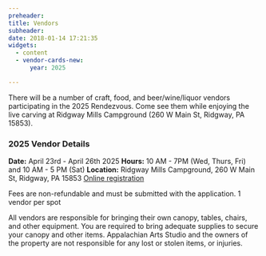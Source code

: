 ```yaml
---
preheader:
title: Vendors
subheader:
date: 2018-01-14 17:21:35
widgets:
  - content
  - vendor-cards-new:
      year: 2025

---
```


There will be a number of craft, food, and beer/wine/liquor vendors participating in the 2025 Rendezvous. Come see them while enjoying the live carving at Ridgway Mills Campground (260 W Main St, Ridgway, PA 15853).


### 2025 Vendor Details
**Date:** April 23rd - April 26th 2025
**Hours:** 10 AM - 7PM (Wed, Thurs, Fri) and 10 AM - 5 PM (Sat)
**Location:** Ridgway Mills Campground, 260 W Main St, Ridgway, PA 15853
[Online registration](https://register.chainsawrendezvous.org/vendors)

Fees are non-refundable and must be submitted with the application.
1 vendor per spot


All vendors are responsible for bringing their own canopy, tables, chairs, and other equipment. You are required to bring adequate supplies to secure your canopy and other items.
Appalachian Arts Studio and the owners of the property are not responsible for any lost or stolen items, or injuries.
